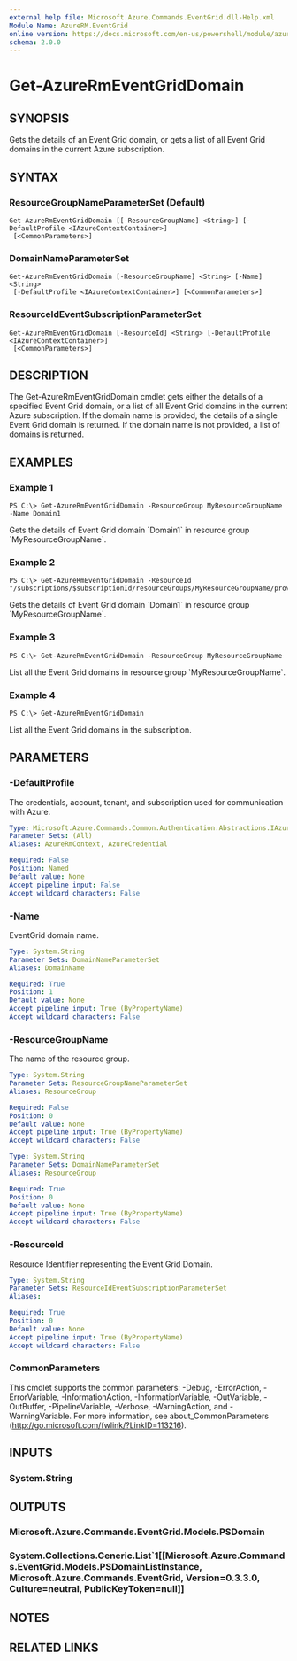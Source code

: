 ```yaml
---
external help file: Microsoft.Azure.Commands.EventGrid.dll-Help.xml
Module Name: AzureRM.EventGrid
online version: https://docs.microsoft.com/en-us/powershell/module/azurerm.eventgrid/get-azurermeventgriddomain
schema: 2.0.0
---
```


# Get-AzureRmEventGridDomain

## SYNOPSIS
Gets the details of an Event Grid domain, or gets a list of all Event Grid domains in the current Azure subscription.

## SYNTAX

### ResourceGroupNameParameterSet (Default)
```
Get-AzureRmEventGridDomain [[-ResourceGroupName] <String>] [-DefaultProfile <IAzureContextContainer>]
 [<CommonParameters>]
```

### DomainNameParameterSet
```
Get-AzureRmEventGridDomain [-ResourceGroupName] <String> [-Name] <String>
 [-DefaultProfile <IAzureContextContainer>] [<CommonParameters>]
```

### ResourceIdEventSubscriptionParameterSet
```
Get-AzureRmEventGridDomain [-ResourceId] <String> [-DefaultProfile <IAzureContextContainer>]
 [<CommonParameters>]
```

## DESCRIPTION
The Get-AzureRmEventGridDomain cmdlet gets either the details of a specified Event Grid domain, or a list of all Event Grid domains in the current Azure subscription.
If the domain name is provided, the details of a single Event Grid domain is returned. 
If the domain name is not provided, a list of domains is returned.

## EXAMPLES

### Example 1
```
PS C:\> Get-AzureRmEventGridDomain -ResourceGroup MyResourceGroupName -Name Domain1
```

Gets the details of Event Grid domain \`Domain1\` in resource group \`MyResourceGroupName\`.

### Example 2
```
PS C:\> Get-AzureRmEventGridDomain -ResourceId "/subscriptions/$subscriptionId/resourceGroups/MyResourceGroupName/providers/Microsoft.EventGrid/domains/Domain1"
```

Gets the details of Event Grid domain \`Domain1\` in resource group \`MyResourceGroupName\`.

### Example 3
```
PS C:\> Get-AzureRmEventGridDomain -ResourceGroup MyResourceGroupName
```

List all the Event Grid domains in resource group \`MyResourceGroupName\`.

### Example 4
```
PS C:\> Get-AzureRmEventGridDomain
```

List all the Event Grid domains in the subscription.

## PARAMETERS

### -DefaultProfile
The credentials, account, tenant, and subscription used for communication with Azure.

```yaml
Type: Microsoft.Azure.Commands.Common.Authentication.Abstractions.IAzureContextContainer
Parameter Sets: (All)
Aliases: AzureRmContext, AzureCredential

Required: False
Position: Named
Default value: None
Accept pipeline input: False
Accept wildcard characters: False
```

### -Name
EventGrid domain name.

```yaml
Type: System.String
Parameter Sets: DomainNameParameterSet
Aliases: DomainName

Required: True
Position: 1
Default value: None
Accept pipeline input: True (ByPropertyName)
Accept wildcard characters: False
```

### -ResourceGroupName
The name of the resource group.

```yaml
Type: System.String
Parameter Sets: ResourceGroupNameParameterSet
Aliases: ResourceGroup

Required: False
Position: 0
Default value: None
Accept pipeline input: True (ByPropertyName)
Accept wildcard characters: False
```

```yaml
Type: System.String
Parameter Sets: DomainNameParameterSet
Aliases: ResourceGroup

Required: True
Position: 0
Default value: None
Accept pipeline input: True (ByPropertyName)
Accept wildcard characters: False
```

### -ResourceId
Resource Identifier representing the Event Grid Domain.

```yaml
Type: System.String
Parameter Sets: ResourceIdEventSubscriptionParameterSet
Aliases:

Required: True
Position: 0
Default value: None
Accept pipeline input: True (ByPropertyName)
Accept wildcard characters: False
```

### CommonParameters
This cmdlet supports the common parameters: -Debug, -ErrorAction, -ErrorVariable, -InformationAction, -InformationVariable, -OutVariable, -OutBuffer, -PipelineVariable, -Verbose, -WarningAction, and -WarningVariable. For more information, see about_CommonParameters (http://go.microsoft.com/fwlink/?LinkID=113216).

## INPUTS

### System.String

## OUTPUTS

### Microsoft.Azure.Commands.EventGrid.Models.PSDomain

### System.Collections.Generic.List`1[[Microsoft.Azure.Commands.EventGrid.Models.PSDomainListInstance, Microsoft.Azure.Commands.EventGrid, Version=0.3.3.0, Culture=neutral, PublicKeyToken=null]]

## NOTES

## RELATED LINKS
